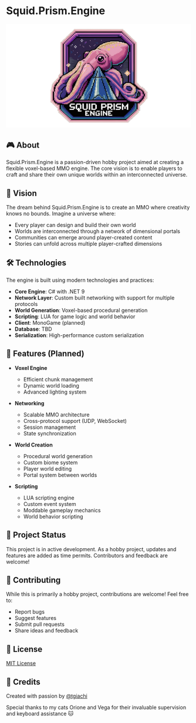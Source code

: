 # Squid.Prism.Engine

![squid logo](imgs/squid_logo.png "Squid Prism Logo")

## 🎮 About

Squid.Prism.Engine is a passion-driven hobby project aimed at creating a flexible voxel-based MMO engine. The core vision is to enable players to craft and share their own unique worlds within an interconnected universe.

## 🌟 Vision

The dream behind Squid.Prism.Engine is to create an MMO where creativity knows no bounds. Imagine a universe where:
- Every player can design and build their own world
- Worlds are interconnected through a network of dimensional portals
- Communities can emerge around player-created content
- Stories can unfold across multiple player-crafted dimensions

## 🛠 Technologies

The engine is built using modern technologies and practices:

- **Core Engine**: C# with .NET 9
- **Network Layer**: Custom built networking with support for multiple protocols
- **World Generation**: Voxel-based procedural generation
- **Scripting**: LUA for game logic and world behavior
- **Client**: MonoGame (planned)
- **Database**: TBD
- **Serialization**: High-performance custom serialization

## 🎯 Features (Planned)

- **Voxel Engine**
  - Efficient chunk management
  - Dynamic world loading
  - Advanced lighting system

- **Networking**
  - Scalable MMO architecture
  - Cross-protocol support (UDP, WebSocket)
  - Session management
  - State synchronization

- **World Creation**
  - Procedural world generation
  - Custom biome system
  - Player world editing
  - Portal system between worlds

- **Scripting**
  - LUA scripting engine
  - Custom event system
  - Moddable gameplay mechanics
  - World behavior scripting

## 🚧 Project Status

This project is in active development. As a hobby project, updates and features are added as time permits. Contributors and feedback are welcome!

## 🤝 Contributing

While this is primarily a hobby project, contributions are welcome! Feel free to:
- Report bugs
- Suggest features
- Submit pull requests
- Share ideas and feedback

## 📝 License

[MIT License](LICENSE)

## 🎨 Credits

Created with passion by [@tgiachi](https://github.com/tgiachi)

Special thanks to my cats Orione and Vega for their invaluable supervision and keyboard assistance 🐱
